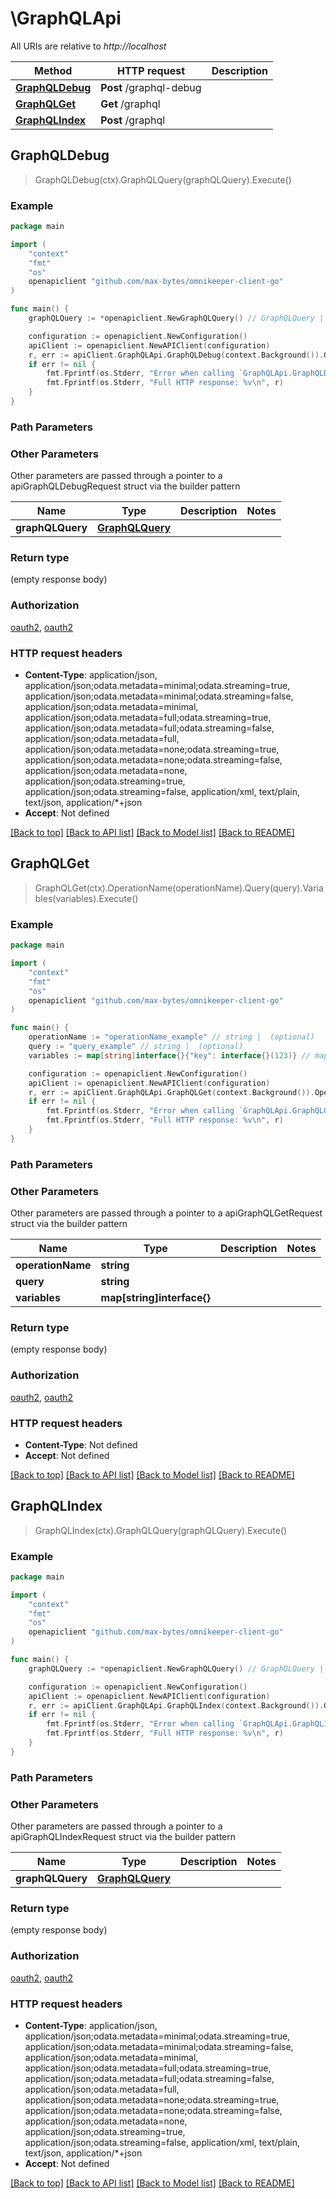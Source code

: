 # \GraphQLApi

All URIs are relative to *http://localhost*

Method | HTTP request | Description
------------- | ------------- | -------------
[**GraphQLDebug**](GraphQLApi.md#GraphQLDebug) | **Post** /graphql-debug | 
[**GraphQLGet**](GraphQLApi.md#GraphQLGet) | **Get** /graphql | 
[**GraphQLIndex**](GraphQLApi.md#GraphQLIndex) | **Post** /graphql | 



## GraphQLDebug

> GraphQLDebug(ctx).GraphQLQuery(graphQLQuery).Execute()



### Example

```go
package main

import (
    "context"
    "fmt"
    "os"
    openapiclient "github.com/max-bytes/omnikeeper-client-go"
)

func main() {
    graphQLQuery := *openapiclient.NewGraphQLQuery() // GraphQLQuery |  (optional)

    configuration := openapiclient.NewConfiguration()
    apiClient := openapiclient.NewAPIClient(configuration)
    r, err := apiClient.GraphQLApi.GraphQLDebug(context.Background()).GraphQLQuery(graphQLQuery).Execute()
    if err != nil {
        fmt.Fprintf(os.Stderr, "Error when calling `GraphQLApi.GraphQLDebug``: %v\n", err)
        fmt.Fprintf(os.Stderr, "Full HTTP response: %v\n", r)
    }
}
```

### Path Parameters



### Other Parameters

Other parameters are passed through a pointer to a apiGraphQLDebugRequest struct via the builder pattern


Name | Type | Description  | Notes
------------- | ------------- | ------------- | -------------
 **graphQLQuery** | [**GraphQLQuery**](GraphQLQuery.md) |  | 

### Return type

 (empty response body)

### Authorization

[oauth2](../README.md#oauth2), [oauth2](../README.md#oauth2)

### HTTP request headers

- **Content-Type**: application/json, application/json;odata.metadata=minimal;odata.streaming=true, application/json;odata.metadata=minimal;odata.streaming=false, application/json;odata.metadata=minimal, application/json;odata.metadata=full;odata.streaming=true, application/json;odata.metadata=full;odata.streaming=false, application/json;odata.metadata=full, application/json;odata.metadata=none;odata.streaming=true, application/json;odata.metadata=none;odata.streaming=false, application/json;odata.metadata=none, application/json;odata.streaming=true, application/json;odata.streaming=false, application/xml, text/plain, text/json, application/*+json
- **Accept**: Not defined

[[Back to top]](#) [[Back to API list]](../README.md#documentation-for-api-endpoints)
[[Back to Model list]](../README.md#documentation-for-models)
[[Back to README]](../README.md)


## GraphQLGet

> GraphQLGet(ctx).OperationName(operationName).Query(query).Variables(variables).Execute()



### Example

```go
package main

import (
    "context"
    "fmt"
    "os"
    openapiclient "github.com/max-bytes/omnikeeper-client-go"
)

func main() {
    operationName := "operationName_example" // string |  (optional)
    query := "query_example" // string |  (optional)
    variables := map[string]interface{}{"key": interface{}(123)} // map[string]interface{} |  (optional)

    configuration := openapiclient.NewConfiguration()
    apiClient := openapiclient.NewAPIClient(configuration)
    r, err := apiClient.GraphQLApi.GraphQLGet(context.Background()).OperationName(operationName).Query(query).Variables(variables).Execute()
    if err != nil {
        fmt.Fprintf(os.Stderr, "Error when calling `GraphQLApi.GraphQLGet``: %v\n", err)
        fmt.Fprintf(os.Stderr, "Full HTTP response: %v\n", r)
    }
}
```

### Path Parameters



### Other Parameters

Other parameters are passed through a pointer to a apiGraphQLGetRequest struct via the builder pattern


Name | Type | Description  | Notes
------------- | ------------- | ------------- | -------------
 **operationName** | **string** |  | 
 **query** | **string** |  | 
 **variables** | **map[string]interface{}** |  | 

### Return type

 (empty response body)

### Authorization

[oauth2](../README.md#oauth2), [oauth2](../README.md#oauth2)

### HTTP request headers

- **Content-Type**: Not defined
- **Accept**: Not defined

[[Back to top]](#) [[Back to API list]](../README.md#documentation-for-api-endpoints)
[[Back to Model list]](../README.md#documentation-for-models)
[[Back to README]](../README.md)


## GraphQLIndex

> GraphQLIndex(ctx).GraphQLQuery(graphQLQuery).Execute()



### Example

```go
package main

import (
    "context"
    "fmt"
    "os"
    openapiclient "github.com/max-bytes/omnikeeper-client-go"
)

func main() {
    graphQLQuery := *openapiclient.NewGraphQLQuery() // GraphQLQuery |  (optional)

    configuration := openapiclient.NewConfiguration()
    apiClient := openapiclient.NewAPIClient(configuration)
    r, err := apiClient.GraphQLApi.GraphQLIndex(context.Background()).GraphQLQuery(graphQLQuery).Execute()
    if err != nil {
        fmt.Fprintf(os.Stderr, "Error when calling `GraphQLApi.GraphQLIndex``: %v\n", err)
        fmt.Fprintf(os.Stderr, "Full HTTP response: %v\n", r)
    }
}
```

### Path Parameters



### Other Parameters

Other parameters are passed through a pointer to a apiGraphQLIndexRequest struct via the builder pattern


Name | Type | Description  | Notes
------------- | ------------- | ------------- | -------------
 **graphQLQuery** | [**GraphQLQuery**](GraphQLQuery.md) |  | 

### Return type

 (empty response body)

### Authorization

[oauth2](../README.md#oauth2), [oauth2](../README.md#oauth2)

### HTTP request headers

- **Content-Type**: application/json, application/json;odata.metadata=minimal;odata.streaming=true, application/json;odata.metadata=minimal;odata.streaming=false, application/json;odata.metadata=minimal, application/json;odata.metadata=full;odata.streaming=true, application/json;odata.metadata=full;odata.streaming=false, application/json;odata.metadata=full, application/json;odata.metadata=none;odata.streaming=true, application/json;odata.metadata=none;odata.streaming=false, application/json;odata.metadata=none, application/json;odata.streaming=true, application/json;odata.streaming=false, application/xml, text/plain, text/json, application/*+json
- **Accept**: Not defined

[[Back to top]](#) [[Back to API list]](../README.md#documentation-for-api-endpoints)
[[Back to Model list]](../README.md#documentation-for-models)
[[Back to README]](../README.md)

